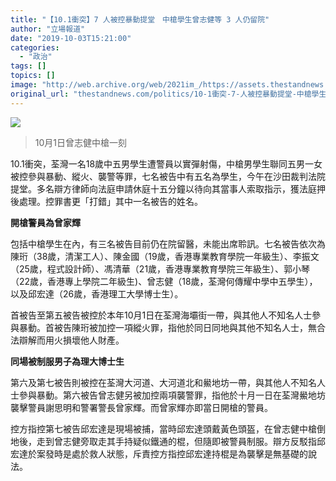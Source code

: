 ```yaml
---
title: "【10.1衝突】7 人被控暴動提堂　中槍學生曾志健等 3 人仍留院"
author: "立場報道"
date: "2019-10-03T15:21:00"
categories:
  - "政治"
tags: []
topics: []
image: "http://web.archive.org/web/2021im_/https://assets.thestandnews.com/media/photos/gun-06_1DUM4.png"
original_url: "thestandnews.com/politics/10-1衝突-7-人被控暴動提堂-中槍學生曾志健等-3-人仍留院"
---
```

![](http://web.archive.org/web/2021im_/https://assets.thestandnews.com/media/photos/gun-06_1DUM4.png)
> 10月1日曾志健中槍一刻

10.1衝突，荃灣一名18歲中五男學生遭警員以實彈射傷，中槍男學生聯同五男一女被控參與暴動、縱火、襲警等罪，七名被告中有五名為學生，今午在沙田裁判法院提堂。多名辯方律師向法庭申請休庭十五分鐘以待向其當事人索取指示，獲法庭押後處理。控罪書更「打錯」其中一名被告的姓名。

**開槍警員為曾家輝**

包括中槍學生在內，有三名被告目前仍在院留醫，未能出席聆訊。七名被告依次為陳珩（38歲，清潔工人）、陳金國（19歲，香港專業教育學院一年級生）、李振文（25歲，程式設計師）、馮清華（21歲，香港專業教育學院三年級生）、郭小琴（22歲，香港專上學院二年級生)、曾志健（18歲，荃灣何傳耀中學中五學生），以及邱宏達（26歲，香港理工大學博士生）。

首被告至第五被告被控於本年10月1日在荃灣海壩街一帶，與其他人不知名人士參與暴動。首被告陳珩被加控一項縱火罪，指他於同日同地與其他不知名人士，無合法辯解而用火損壞他人財產。

**同場被制服男子為理大博士生**

第六及第七被告則被控在荃灣大河道、大河道北和鱟地坊一帶，與其他人不知名人士參與暴動。第六被告曾志健另被加控兩項襲警罪，指他於十月一日在荃灣鱟地坊襲擊警員謝思明和警署警長曾家輝。而曾家輝亦即當日開槍的警員。

控方指控第七被告邱宏達是現場被捕，當時邱宏達頭戴黃色頭盔，在曾志健中槍倒地後，走到曾志健旁取走其手持疑似鐵通的棍，但隨即被警員制服。辯方反駁指邱宏達於案發時是處於救人狀態，斥責控方指控邱宏達持棍是為襲擊是無基礎的說法。